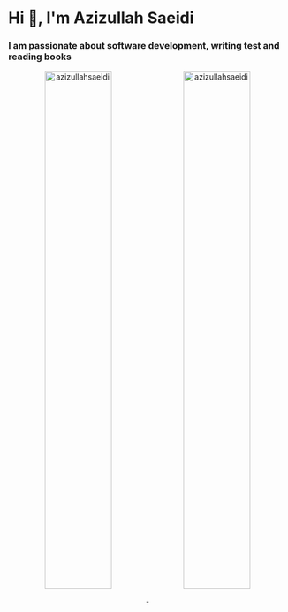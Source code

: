 <h1 align="left">Hi 👋, I'm Azizullah Saeidi</h1>
<h3 align="left">I am passionate about software development, writing test and reading books</h3>


<p style="text-align:center">
  <a href="https://github.com/azizullahsaeidi">
    <img align="center"  width="49%"  src="https://github-readme-stats.vercel.app/api?username=azizullahsaeidi&theme=dark&show_icons=true&locale=en" alt="azizullahsaeidi" />
  </a>
  <a href="https://github.com/azizullahsaeidi">
    <img align="center"  width="49%"  src="https://github-readme-streak-stats.herokuapp.com/?user=azizullahsaeidi&theme=dark" alt="azizullahsaeidi" />
  </a>
</p>
